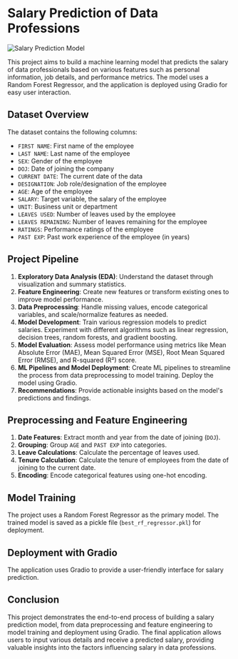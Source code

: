 # Salary Prediction of Data Professions

![Salary Prediction Model](https://repository-images.githubusercontent.com/293898841/c91e7100-5e42-11eb-9820-2f68d80ed516)

This project aims to build a machine learning model that predicts the salary of data professionals based on various features such as personal information, job details, and performance metrics. The model uses a Random Forest Regressor, and the application is deployed using Gradio for easy user interaction.

## Dataset Overview

The dataset contains the following columns:

- `FIRST NAME`: First name of the employee
- `LAST NAME`: Last name of the employee
- `SEX`: Gender of the employee
- `DOJ`: Date of joining the company
- `CURRENT DATE`: The current date of the data
- `DESIGNATION`: Job role/designation of the employee
- `AGE`: Age of the employee
- `SALARY`: Target variable, the salary of the employee
- `UNIT`: Business unit or department
- `LEAVES USED`: Number of leaves used by the employee
- `LEAVES REMAINING`: Number of leaves remaining for the employee
- `RATINGS`: Performance ratings of the employee
- `PAST EXP`: Past work experience of the employee (in years)

## Project Pipeline

1. **Exploratory Data Analysis (EDA)**: Understand the dataset through visualization and summary statistics.
2. **Feature Engineering**: Create new features or transform existing ones to improve model performance.
3. **Data Preprocessing**: Handle missing values, encode categorical variables, and scale/normalize features as needed.
4. **Model Development**: Train various regression models to predict salaries. Experiment with different algorithms such as linear regression, decision trees, random forests, and gradient boosting.
5. **Model Evaluation**: Assess model performance using metrics like Mean Absolute Error (MAE), Mean Squared Error (MSE), Root Mean Squared Error (RMSE), and R-squared (R²) score.
6. **ML Pipelines and Model Deployment**: Create ML pipelines to streamline the process from data preprocessing to model training. Deploy the model using Gradio.
7. **Recommendations**: Provide actionable insights based on the model's predictions and findings.

## Preprocessing and Feature Engineering

1. **Date Features**: Extract month and year from the date of joining (`DOJ`).
2. **Grouping**: Group `AGE` and `PAST EXP` into categories.
3. **Leave Calculations**: Calculate the percentage of leaves used.
4. **Tenure Calculation**: Calculate the tenure of employees from the date of joining to the current date.
5. **Encoding**: Encode categorical features using one-hot encoding.

## Model Training

The project uses a Random Forest Regressor as the primary model. The trained model is saved as a pickle file (`best_rf_regressor.pkl`) for deployment.

## Deployment with Gradio

The application uses Gradio to provide a user-friendly interface for salary prediction.

## Conclusion

This project demonstrates the end-to-end process of building a salary prediction model, from data preprocessing and feature engineering to model training and deployment using Gradio. The final application allows users to input various details and receive a predicted salary, providing valuable insights into the factors influencing salary in data professions.


